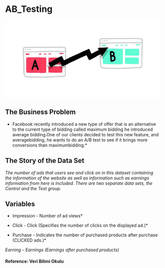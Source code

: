# AB_Testing

![alt text](https://github.com/yarenalevli/AB_Testing/blob/main/ab-testing.width-750.jpg)


## The Business Problem
* Facebook recently introduced a new type of offer that is an alternative to the current type of bidding called maximum bidding
he introduced average bidding.One of our clients decided to test this new feature, and averagebidding,
he wants to do an A/B test to see if it brings more conversions than maximumbidding.*

## The Story of the Data Set
*The number of ads that users see and click on in this dataset containing the information of the website
as well as information such as earnings information from here is included. There are two separate data sets, the Control and the Test group.*

## Variables
* Impression - Number of ad views*

* Click - Click (Specifies the number of clicks on the displayed ad.)*

* Purchase - Indicates the number of purchased products after purchase (CLICKED ads.)*

*Earning - Earnings (Earnings after purchased products)*

#### Reference: Veri Bilimi Okulu
